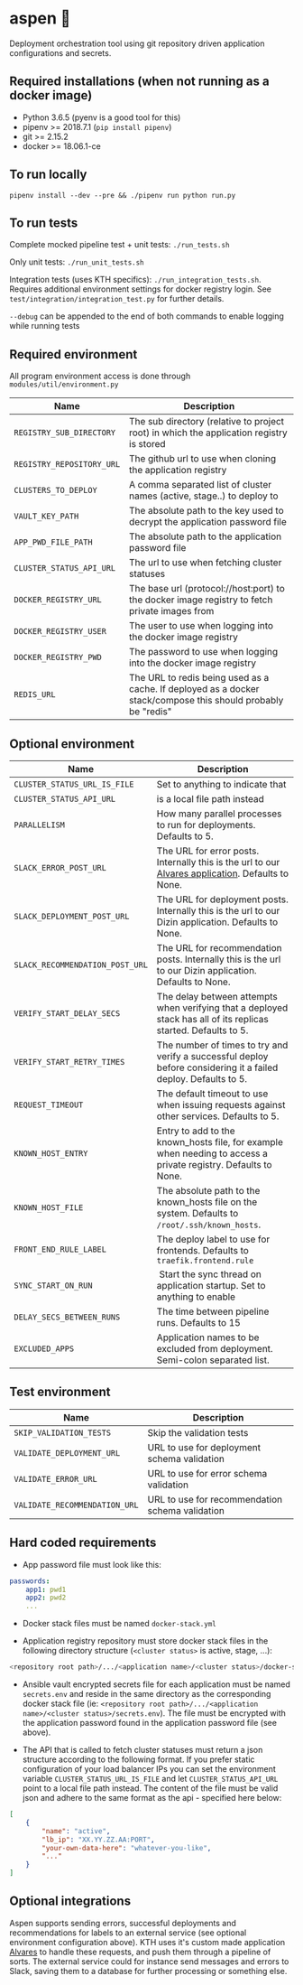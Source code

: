 # aspen :ski:

Deployment orchestration tool using git repository driven application configurations and secrets.

## Required installations (when not running as a docker image)

* Python 3.6.5 (pyenv is a good tool for this)
* pipenv >= 2018.7.1 (`pip install pipenv`)
* git >= 2.15.2
* docker >= 18.06.1-ce

## To run locally

`pipenv install --dev --pre && ./pipenv run python run.py`

## To run tests

Complete mocked pipeline test + unit tests: `./run_tests.sh`

Only unit tests: `./run_unit_tests.sh`

Integration tests (uses KTH specifics): `./run_integration_tests.sh`. Requires additional environment settings for docker registry login. See `test/integration/integration_test.py` for further details.

`--debug` can be appended to the end of both commands to enable logging while running tests

## Required environment

All program environment access is done through `modules/util/environment.py`

| Name  | Description  |
|-------|--------------|
| `REGISTRY_SUB_DIRECTORY` | The sub directory (relative to project root) in which the application registry is stored |
| `REGISTRY_REPOSITORY_URL` | The github url to use when cloning the application registry |
| `CLUSTERS_TO_DEPLOY` | A comma separated list of cluster names (active, stage..) to deploy to |
| `VAULT_KEY_PATH` | The absolute path to the key used to decrypt the application password file |
| `APP_PWD_FILE_PATH` | The absolute path to the application password file |
| `CLUSTER_STATUS_API_URL` | The url to use when fetching cluster statuses |
| `DOCKER_REGISTRY_URL` | The base url (protocol://host:port) to the docker image registry to fetch private images from |
| `DOCKER_REGISTRY_USER` | The user to use when logging into the docker image registry |
| `DOCKER_REGISTRY_PWD` | The password to use when logging into the docker image registry |
| `REDIS_URL` | The URL to redis being used as a cache. If deployed as a docker stack/compose this should probably be "redis" |

## Optional environment

| Name  | Description  |
|-------|--------------|
| `CLUSTER_STATUS_URL_IS_FILE` | Set to anything to indicate that |
`CLUSTER_STATUS_API_URL` | is a local file path instead |
| `PARALLELISM` | How many parallel processes to run for deployments. Defaults to 5. |
| `SLACK_ERROR_POST_URL` | The URL for error posts. Internally this is the url to our [Alvares application](https://github.com/kth/alvares/). Defaults to None. |
| `SLACK_DEPLOYMENT_POST_URL` | The URL for deployment posts. Internally this is the url to our Dizin application. Defaults to None. |
| `SLACK_RECOMMENDATION_POST_URL` | The URL for recommendation posts. Internally this is the url to our Dizin application. Defaults to None. |
| `VERIFY_START_DELAY_SECS` | The delay between attempts when verifying that a deployed stack has all of its replicas started. Defaults to 5. |
| `VERIFY_START_RETRY_TIMES` | The number of times to try and verify a successful deploy before considering it a failed deploy. Defaults to 5. |
| `REQUEST_TIMEOUT` | The default timeout to use when issuing requests against other services. Defaults to 5. |
| `KNOWN_HOST_ENTRY` | Entry to add to the known_hosts file, for example when needing to access a private registry. Defaults to None. |
| `KNOWN_HOST_FILE` | The absolute path to the known_hosts file on the system. Defaults to `/root/.ssh/known_hosts`. |
| `FRONT_END_RULE_LABEL` | The deploy label to use for frontends. Defaults to `traefik.frontend.rule` |
| `SYNC_START_ON_RUN` | Start the sync thread on application startup. Set to anything to enable |
| `DELAY_SECS_BETWEEN_RUNS` | The time between pipeline runs. Defaults to 15 |
| `EXCLUDED_APPS` | Application names to be excluded from deployment. Semi-colon separated list. |

## Test environment

| Name  | Description  |
|-------|--------------|
| `SKIP_VALIDATION_TESTS` | Skip the validation tests |
| `VALIDATE_DEPLOYMENT_URL` | URL to use for deployment schema validation |
| `VALIDATE_ERROR_URL` | URL to use for error schema validation |
| `VALIDATE_RECOMMENDATION_URL` | URL to use for recommendation schema validation |

## Hard coded requirements

* App password file must look like this:

```yaml
passwords:
    app1: pwd1
    app2: pwd2
    ...
```

* Docker stack files must be named `docker-stack.yml`

* Application registry repository must store docker stack files in the following directory structure (`<cluster status>` is active, stage, ...):

```bash
<repository root path>/.../<application name>/<cluster status>/docker-stack.yml
```

* Ansible vault encrypted secrets file for each application must be named `secrets.env` and reside in the same directory as the corresponding docker stack file (ie: `<repository root path>/.../<application name>/<cluster status>/secrets.env`). The file must be encrypted with the application password found in the application password file (see above).

* The API that is called to fetch cluster statuses must return a json structure according to the following format. If you prefer static configuration of your load balancer IPs you can set the environment variable `CLUSTER_STATUS_URL_IS_FILE` and let `CLUSTER_STATUS_API_URL` point to a local file path instead. The content of the file must be valid json and adhere to the same format as the api - specified here below:

```json
[
    {
        "name": "active",
        "lb_ip": "XX.YY.ZZ.AA:PORT",
        "your-own-data-here": "whatever-you-like",
        "..."
    }
]
```

## Optional integrations

Aspen supports sending errors, successful deployments and recommendations for labels to an external service (see optional environment configuration above). KTH uses it's custom made application [Alvares](https://gita.sys.kth.se/Infosys/alvares) to handle these requests, and push them through a pipeline of sorts. The external service could for instance send messages and errors to Slack, saving them to a database for further processing or something else.
